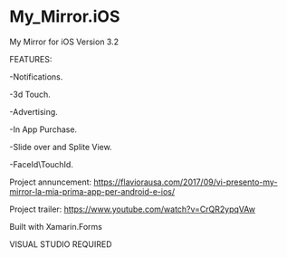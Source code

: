 
# My_Mirror.iOS
My Mirror for iOS
Version 3.2



FEATURES:



-Notifications.

-3d Touch.

-Advertising.

-In App Purchase.

-Slide over and Splite View.

-FaceId\TouchId.

Project annuncement: https://flaviorausa.com/2017/09/vi-presento-my-mirror-la-mia-prima-app-per-android-e-ios/


Project trailer: https://www.youtube.com/watch?v=CrQR2ypqVAw



Built with Xamarin.Forms

VISUAL STUDIO  REQUIRED
